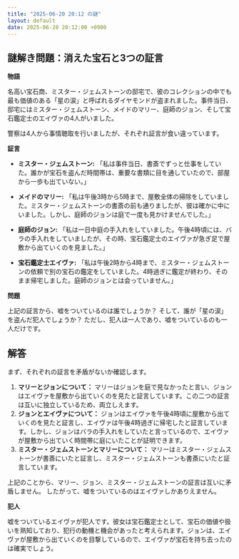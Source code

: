 ```yaml
---
title: "2025-06-20 20:12 の謎"
layout: default
date: 2025-06-20 20:12:00 +0900
---
```

## 謎解き問題：消えた宝石と3つの証言

**物語**

名高い宝石商、ミスター・ジェムストーンの邸宅で、彼のコレクションの中でも最も価値のある「星の涙」と呼ばれるダイヤモンドが盗まれました。事件当日、邸宅にはミスター・ジェムストーン、メイドのマリー、庭師のジョン、そして宝石鑑定士のエイヴァの4人がいました。

警察は4人から事情聴取を行いましたが、それぞれ証言が食い違っています。

**証言**

*   **ミスター・ジェムストーン:** 「私は事件当日、書斎でずっと仕事をしていた。誰かが宝石を盗んだ時間帯は、重要な書類に目を通していたので、部屋から一歩も出ていない。」

*   **メイドのマリー:** 「私は午後3時から5時まで、屋敷全体の掃除をしていました。ミスター・ジェムストーンの書斎の前も通りましたが、彼は確かに中にいました。しかし、庭師のジョンは庭で一度も見かけませんでした。」

*   **庭師のジョン:** 「私は一日中庭の手入れをしていました。午後4時頃には、バラの手入れをしていましたが、その時、宝石鑑定士のエイヴァが急ぎ足で屋敷から出ていくのを見ました。」

*   **宝石鑑定士エイヴァ:** 「私は午後2時から4時まで、ミスター・ジェムストーンの依頼で別の宝石の鑑定をしていました。4時過ぎに鑑定が終わり、そのまま帰宅しました。庭師のジョンとは会っていません。」

**問題**

上記の証言から、嘘をついているのは誰でしょうか？ そして、誰が「星の涙」を盗んだ犯人でしょうか？
ただし、犯人は一人であり、嘘をついているのも一人だけです。

## 解答

まず、それぞれの証言を矛盾がないか確認します。

1.  **マリーとジョンについて：** マリーはジョンを庭で見なかったと言い、ジョンはエイヴァを屋敷から出ていくのを見たと証言しています。この二つの証言は互いに独立しているため、両立しえます。
2.  **ジョンとエイヴァについて：** ジョンはエイヴァを午後4時頃に屋敷から出ていくのを見たと証言し、エイヴァは午後4時過ぎに帰宅したと証言しています。しかし、ジョンはバラの手入れをしていたと言っているので、エイヴァが屋敷から出ていく時間帯に庭にいたことが証明できます。
3. **ミスター・ジェムストーンとマリーについて：** マリーはミスター・ジェムストーンが書斎にいたと証言し、ミスター・ジェムストーンも書斎にいたと証言しています。

上記のことから、マリー、ジョン、ミスター・ジェムストーンの証言は互いに矛盾しません。
したがって、嘘をついているのはエイヴァしかありえません。

**犯人**

嘘をついているエイヴァが犯人です。彼女は宝石鑑定士として、宝石の価値や扱いを熟知しており、犯行の動機と機会があったと考えられます。ジョンは、エイヴァが屋敷から出ていくのを目撃しているので、エイヴァが宝石を持ち去ったのは確実でしょう。
